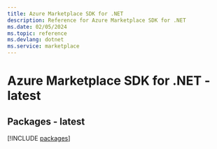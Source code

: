 ```yaml
---
title: Azure Marketplace SDK for .NET
description: Reference for Azure Marketplace SDK for .NET
ms.date: 02/05/2024
ms.topic: reference
ms.devlang: dotnet
ms.service: marketplace
---
```

# Azure Marketplace SDK for .NET - latest
## Packages - latest
[!INCLUDE [packages](marketplace-index.md)]